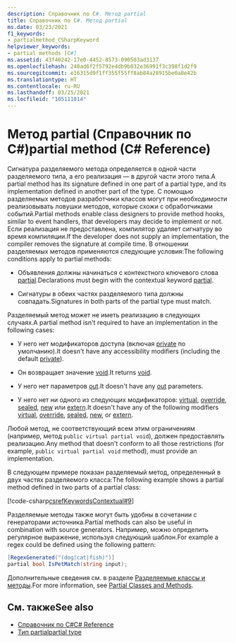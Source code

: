 ```yaml
---
description: Справочник по C#. Метод partial
title: Справочник по C#. Метод partial
ms.date: 03/23/2021
f1_keywords:
- partialmethod_CSharpKeyword
helpviewer_keywords:
- partial methods [C#]
ms.assetid: 43f40242-17e0-4452-8573-090503ad3137
ms.openlocfilehash: 240ad6f2f5792e4db9b032e36991f3c398f1d2f9
ms.sourcegitcommit: e16315d9f1ff355f55ff8ab84a28915be0a8e42b
ms.translationtype: HT
ms.contentlocale: ru-RU
ms.lasthandoff: 03/25/2021
ms.locfileid: "105111014"
---
```

# <a name="partial-method-c-reference"></a><span data-ttu-id="4c626-103">Метод partial (Справочник по C#)</span><span class="sxs-lookup"><span data-stu-id="4c626-103">partial method (C# Reference)</span></span>

<span data-ttu-id="4c626-104">Сигнатура разделяемого метода определяется в одной части разделяемого типа, а его реализация — в другой части этого типа.</span><span class="sxs-lookup"><span data-stu-id="4c626-104">A partial method has its signature defined in one part of a partial type, and its implementation defined in another part of the type.</span></span> <span data-ttu-id="4c626-105">С помощью разделяемых методов разработчики классов могут при необходимости реализовывать ловушки методов, которые схожи с обработчиками событий.</span><span class="sxs-lookup"><span data-stu-id="4c626-105">Partial methods enable class designers to provide method hooks, similar to event handlers, that developers may decide to implement or not.</span></span> <span data-ttu-id="4c626-106">Если реализация не предоставлена, компилятор удаляет сигнатуру во время компиляции.</span><span class="sxs-lookup"><span data-stu-id="4c626-106">If the developer does not supply an implementation, the compiler removes the signature at compile time.</span></span> <span data-ttu-id="4c626-107">В отношении разделяемых методов применяются следующие условия:</span><span class="sxs-lookup"><span data-stu-id="4c626-107">The following conditions apply to partial methods:</span></span>

- <span data-ttu-id="4c626-108">Объявления должны начинаться с контекстного ключевого слова [partial](../../language-reference/keywords/partial-type.md).</span><span class="sxs-lookup"><span data-stu-id="4c626-108">Declarations must begin with the contextual keyword [partial](../../language-reference/keywords/partial-type.md).</span></span>

- <span data-ttu-id="4c626-109">Сигнатуры в обеих частях разделяемого типа должны совпадать.</span><span class="sxs-lookup"><span data-stu-id="4c626-109">Signatures in both parts of the partial type must match.</span></span>

<span data-ttu-id="4c626-110">Разделяемый метод может не иметь реализацию в следующих случаях.</span><span class="sxs-lookup"><span data-stu-id="4c626-110">A partial method isn't required to have an implementation in the following cases:</span></span>

- <span data-ttu-id="4c626-111">У него нет модификаторов доступа (включая [private](../../language-reference/keywords/private.md) по умолчанию).</span><span class="sxs-lookup"><span data-stu-id="4c626-111">It doesn't have any accessibility modifiers (including the default [private](../../language-reference/keywords/private.md)).</span></span>

- <span data-ttu-id="4c626-112">Он возвращает значение [void](../../language-reference/builtin-types/void.md).</span><span class="sxs-lookup"><span data-stu-id="4c626-112">It returns [void](../../language-reference/builtin-types/void.md).</span></span>

- <span data-ttu-id="4c626-113">У него нет параметров [out](../../language-reference/keywords/out-parameter-modifier.md).</span><span class="sxs-lookup"><span data-stu-id="4c626-113">It doesn't have any [out](../../language-reference/keywords/out-parameter-modifier.md) parameters.</span></span>

- <span data-ttu-id="4c626-114">У него нет ни одного из следующих модификаторов: [virtual](../../language-reference/keywords/virtual.md), [override](../../language-reference/keywords/override.md), [sealed](../../language-reference/keywords/sealed.md), [new](../../language-reference/keywords/new-modifier.md) или [extern](../../language-reference/keywords/extern.md).</span><span class="sxs-lookup"><span data-stu-id="4c626-114">It doesn't have any of the following modifiers [virtual](../../language-reference/keywords/virtual.md), [override](../../language-reference/keywords/override.md), [sealed](../../language-reference/keywords/sealed.md), [new](../../language-reference/keywords/new-modifier.md), or [extern](../../language-reference/keywords/extern.md).</span></span>

<span data-ttu-id="4c626-115">Любой метод, не соответствующий всем этим ограничениям (например, метод `public virtual partial void`), должен предоставлять реализацию.</span><span class="sxs-lookup"><span data-stu-id="4c626-115">Any method that doesn't conform to all those restrictions (for example, `public virtual partial void` method), must provide an implementation.</span></span>

<span data-ttu-id="4c626-116">В следующем примере показан разделяемый метод, определенный в двух частях разделяемого класса:</span><span class="sxs-lookup"><span data-stu-id="4c626-116">The following example shows a partial method defined in two parts of a partial class:</span></span>

[!code-csharp[csrefKeywordsContextual#9](~/samples/snippets/csharp/VS_Snippets_VBCSharp/csrefKeywordsContextual/CS/csrefKeywordsContextual.cs#9)]

<span data-ttu-id="4c626-117">Разделяемые методы также могут быть удобны в сочетании с генераторами источника.</span><span class="sxs-lookup"><span data-stu-id="4c626-117">Partial methods can also be useful in combination with source generators.</span></span> <span data-ttu-id="4c626-118">Например, можно определить регулярное выражение, используя следующий шаблон.</span><span class="sxs-lookup"><span data-stu-id="4c626-118">For example a regex could be defined using the following pattern:</span></span>

```csharp
[RegexGenerated("(dog|cat|fish)")]
partial bool IsPetMatch(string input);
```

<span data-ttu-id="4c626-119">Дополнительные сведения см. в разделе [Разделяемые классы и методы](../../programming-guide/classes-and-structs/partial-classes-and-methods.md).</span><span class="sxs-lookup"><span data-stu-id="4c626-119">For more information, see [Partial Classes and Methods](../../programming-guide/classes-and-structs/partial-classes-and-methods.md).</span></span>

## <a name="see-also"></a><span data-ttu-id="4c626-120">См. также</span><span class="sxs-lookup"><span data-stu-id="4c626-120">See also</span></span>

- [<span data-ttu-id="4c626-121">Справочник по C#</span><span class="sxs-lookup"><span data-stu-id="4c626-121">C# Reference</span></span>](../index.md)
- [<span data-ttu-id="4c626-122">Тип partial</span><span class="sxs-lookup"><span data-stu-id="4c626-122">partial type</span></span>](partial-type.md)
